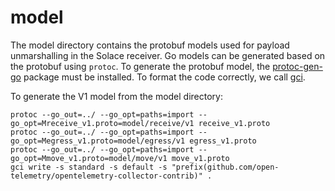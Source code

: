 # model

The model directory contains the protobuf models used for payload unmarshalling in the Solace receiver. Go models can be generated based on the protobuf using `protoc`. To generate the protobuf model, the [protoc-gen-go](https://developers.google.com/protocol-buffers/docs/reference/go-generated) package must be installed. To format the code correctly, we call [gci](https://github.com/daixiang0/gci).

To generate the V1 model from the model directory:
```
protoc --go_out=../ --go_opt=paths=import --go_opt=Mreceive_v1.proto=model/receive/v1 receive_v1.proto
protoc --go_out=../ --go_opt=paths=import --go_opt=Megress_v1.proto=model/egress/v1 egress_v1.proto
protoc --go_out=../ --go_opt=paths=import --go_opt=Mmove_v1.proto=model/move/v1 move_v1.proto
gci write -s standard -s default -s "prefix(github.com/open-telemetry/opentelemetry-collector-contrib)" .
```
